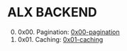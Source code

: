 # ALX BACKEND

0. 0x00. Pagination: [0x00-pagination](https://github.com/nobleenia/alx-backend/tree/master/0x00-pagination)
1. 0x01. Caching: [0x01-caching](https://github.com/nobleenia/alx-backend/tree/master/0x01-caching)